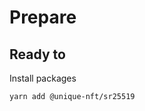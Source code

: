 # Prepare



## Ready to 

Install packages

<!-- TODO add SDK package after publishing -->
```sh
yarn add @unique-nft/sr25519
```